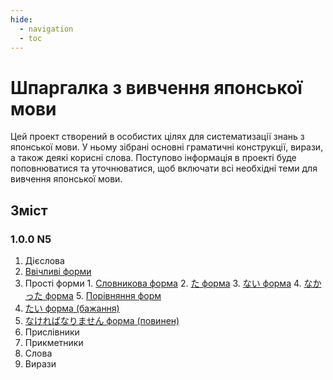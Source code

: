 ```yaml
---
hide:
  - navigation
  - toc
---
```


# Шпаргалка з вивчення японської мови

Цей проект створений в особистих цілях для систематизації знань з японської мови. У ньому зібрані основні граматичні конструкції, вирази, а також деякі корисні слова. Поступово інформація в проекті буде поповнюватися та уточнюватися, щоб включати всі необхідні теми для вивчення японської мови.

## Зміст

### 1.0.0 N5
1. Дієслова
  1. [Ввічливі форми](./n5/verbs/polite_form.md)
  2. Простi форми
    1. [Словникова форма](./n5/verbs/vocab_form.md)
    2. [た форма](./n5/verbs/ta_form.md)
    3. [ない форма](./n5/verbs/nai_form.md)
    4. [なかった форма](./n5/verbs/nakata_form.md)
    5. [Порівняння форм](./n5/verbs/comparison_form.md)
  3. [たい форма (бажання)](./n5/verbs/tai_form.md)
  3. [なければなりません форма (повинен)](./n5/verbs/nakereba_form.md)
2. Прислівники
3. Прикметники
4. Слова
5. Вирази
